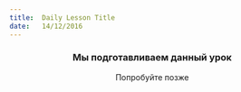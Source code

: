 ```yaml
---
title:  Daily Lesson Title
date:   14/12/2016
---
```


### <center>Мы подготавливаем данный урок</center> 

 <center>Попробуйте позже</center>
